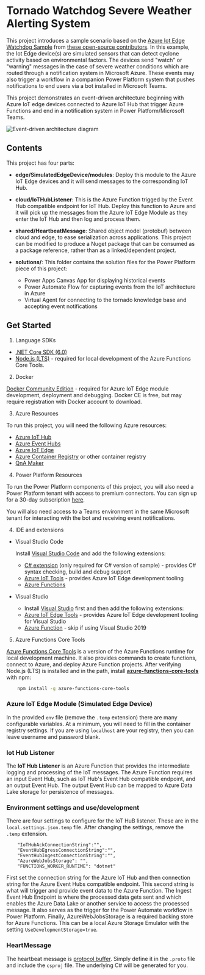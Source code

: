 # Tornado Watchdog Severe Weather Alerting System

This project introduces a sample scenario based on the [Azure Iot Edge Watchdog Sample](https://github.com/Azure-Samples/iot-edge-watchdog) from [these open-source contributors](https://github.com/Azure-Samples/iot-edge-watchdog/graphs/contributors). In this example, the Iot Edge device(s) are simulated sensors that can detect cyclone activity based on environmental factors. The devices send "watch" or "warning" messages in the case of severe weather conditions which are routed through a notification system in Microsoft Azure. These events may also trigger a workflow in a companion Power Platform system that pushes notifications to end users via a bot installed in Microsoft Teams.

This project demonstrates an event-driven architecture beginning with Azure IoT edge devices connected to Azure IoT Hub that trigger Azure Functions and end in a notification system in Power Platform/Microsoft Teams.

![Event-driven architecture diagram](https://user-images.githubusercontent.com/1610195/164374932-fd535cda-6c48-404c-80f9-5f05c32bf82d.png)

## Contents

This project has four parts:

- **edge/SimulatedEdgeDevice/modules**: Deploy this module to the Azure IoT Edge devices and it will
send messages to the corresponding IoT Hub.

- **cloud/IoTHubListener**: This is the Azure Function trigged by the Event Hub compatible endpoint for IoT Hub. Deploy this function to Azure and it will pick up the messages from the Azure IoT Edge Module as they enter the IoT Hub and then log and process them.

- **shared/HeartbeatMessage**: Shared object model (protobuf) between cloud and edge, to ease serialization across applications. This project can be modified to produce a Nuget package that can be consumed as a package reference, rather than as a linked/dependent project.

- **solutions/**: This folder contains the solution files for the Power Platform piece of this project:
    - Power Apps Canvas App for displaying historical events
    - Power Automate Flow for capturing events from the IoT architecture in Azure
    - Virtual Agent for connecting to the tornado knowledge base and accepting event notifications

## Get Started

1. Language SDKs

- [.NET Core SDK (6.0)](https://www.microsoft.com/net/download)
- [Node.js (LTS)](https://nodejs.org) - required for local development of the Azure
Functions Core Tools.

2. Docker

[Docker Community Edition](https://docs.docker.com/install/) - required for Azure IoT Edge
module development, deployment and debugging. Docker CE is free, but may require registration with Docker account to download.

3. Azure Resources

To run this project, you will need the following Azure resources:
- [Azure IoT Hub](https://azure.microsoft.com/en-us/services/iot-hub/)
- [Azure Event Hubs](https://azure.microsoft.com/en-us/services/event-hubs/)
- [Azure IoT Edge](https://azure.microsoft.com/en-us/services/iot-edge/)
- [Azure Container Registry](https://azure.microsoft.com/en-us/services/container-registry/) or other container registry
- [QnA Maker](https://www.qnamaker.ai/)

4. Power Platform Resources

To run the Power Platform components of this project, you will also need a Power Platform tenant with access to premium connectors. You can
sign up for a 30-day subscription [here](https://go.microsoft.com/fwlink/?LinkId=2180357&clcid=0x409).

You will also need access to a Teams environment in the same Microsoft tenant for interacting with the bot and receiving event notifications.

4. IDE and extensions
- Visual Studio Code

    Install [Visual Studio Code](https://code.visualstudio.com/) and add the following extensions:

    - [C# extension](https://marketplace.visualstudio.com/items?itemName=ms-dotnettools.csharp) (only
    required for C# version of sample) - provides C# syntax checking, build and debug support
    - [Azure IoT Tools](https://marketplace.visualstudio.com/items?itemName=vsciot-vscode.azure-iot-tools) - provides Azure IoT Edge development tooling
    - [Azure Functions](https://marketplace.visualstudio.com/items?itemName=ms-azuretools.vscode-azurefunctions)

- Visual Studio
    - Install [Visual Studio](https://docs.microsoft.com/en-us/visualstudio/install/install-visual-studio?view=vs-2019) first and then add the following extensions:
    - [Azure IoT Edge Tools](https://marketplace.visualstudio.com/items?itemName=vsc-iot.vs16iotedgetools) - provides Azure IoT Edge development tooling for Visual Studio
    - [Azure Function](https://marketplace.visualstudio.com/items?itemName=VisualStudioWebandAzureTools.AzureFunctionsandWebJobsTools) - skip if using Visual Studio 2019

5. Azure Functions Core Tools

 [Azure Functions Core Tools](https://github.com/Microsoft/vscode-azurefunctions/blob/master/README.md) is a version of the Azure Functions runtime for local development machine. It also provides commands to create functions, connect to Azure, and deploy Azure Function projects.  After verifying Node.js (LTS) is installed and in the path, install **[azure-functions-core-tools](https://www.npmjs.com/package/azure-functions-core-tools)** with npm:

``` bash
    npm install -g azure-functions-core-tools
```

### Azure IoT Edge Module (Simulated Edge Device)

In the provided `env` file (remove the `.temp` extension) there are many configurable variables.  At a minimum, you will need to fill in the container registry settings.
If you are using `localhost` are your registry, then you can leave username and password blank.

### Iot Hub Listener

The **IoT Hub Listener** is an Azure Function that provides the intermediate logging and processing of the IoT messages. The Azure Function requires an input Event Hub, such as IoT Hub's Event Hub compatible endpoint, and an output Event Hub. The output Event Hub can be mapped to Azure Data Lake storage for persistence of messages.

### Environment settings and use/development

There are four settings to configure for the IoT HuB listener. These are in the `local.settings.json.temp` file.  After changing the settings, remove the `.temp` extension.

```
    "IoTHubAckConnectionString":"",
    "EventHubEgressConnectionString":"",
    "EventHubIngestConnectionString":"",
    "AzureWebJobsStorage": "",
    "FUNCTIONS_WORKER_RUNTIME": "dotnet"
```

First set the connection string for the Azure IoT Hub and then connection string for the Azure Event Hubs compatible endpoint. This second string is what will trigger and provide event data to the Azure Function. The Ingest Event Hub Endpoint is where the processed data gets sent and which enables the Azure Data Lake or another service
to access the processed message.  It also serves as the trigger for the Power Automate workflow in Power Platform. Finally, AzureWebJobsStorage is a required backing store for Azure Functions.  This can be a local Azure Storage Emulator with the setting `UseDevelopmentStorage=true`.

### HeartMessage

The heartbeat message is [protocol buffer](https://developers.google.com/protocol-buffers/).  Simply define it in the `.proto`
file and include the `csproj` file.  The underlying C# will be generated for you.
